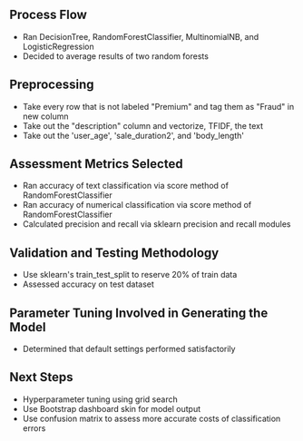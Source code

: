
## Process Flow
- Ran DecisionTree, RandomForestClassifier, MultinomialNB, and LogisticRegression
- Decided to average results of two random forests
   
## Preprocessing
- Take every row that is not labeled "Premium" and tag them as "Fraud" in new column
- Take out the "description" column and vectorize, TFIDF, the text
- Take out the 'user_age', 'sale_duration2', and 'body_length'
    
## Assessment Metrics Selected
- Ran accuracy of text classification via score method of RandomForestClassifier
- Ran accuracy of numerical classification via score method of RandomForestClassifier
- Calculated precision and recall via sklearn precision and recall modules
    
## Validation and Testing Methodology
- Use sklearn's train_test_split to reserve 20% of train data 
- Assessed accuracy on test dataset
    
## Parameter Tuning Involved in Generating the Model
- Determined that default settings performed satisfactorily
    
## Next Steps 
- Hyperparameter tuning using grid search
- Use Bootstrap dashboard skin for model output
- Use confusion matrix to assess more accurate costs of classification errors
